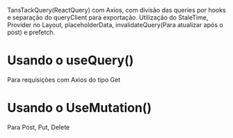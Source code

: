 TansTackQuery(ReactQuery) com Axios, com divisão das queries por hooks e separação do queryClient para exportação.
Utilização do StaleTime, Provider no Layout, placeholderData, invalidateQuery(Para atualizar após o post) e prefetch.
# Usando o useQuery()
Para requisições com Axios do tipo Get
# Usando o UseMutation()
Para Post, Put, Delete
